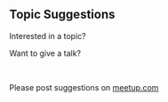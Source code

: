 ## Topic Suggestions

Interested in a topic?

Want to give a talk?

<br>

Please post suggestions on [meetup.com](http://www.meetup.com/laravel-berlin)
